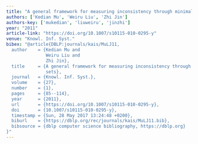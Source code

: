 ```yaml
---
title: "A general framework for measuring inconsistency through minimal inconsistent sets"
authors: ['Kedian Mu', 'Weiru Liu', 'Zhi Jin']
authors-key: ['mukedian', 'liuweiru', 'jinzhi']
year: "2011"
article-link: "https://doi.org/10.1007/s10115-010-0295-y"
venue: "Knowl. Inf. Syst."
bibex: "@article{DBLP:journals/kais/MuLJ11,
  author    = {Kedian Mu and
               Weiru Liu and
               Zhi Jin},
  title     = {A general framework for measuring inconsistency through minimal inconsistent
               sets},
  journal   = {Knowl. Inf. Syst.},
  volume    = {27},
  number    = {1},
  pages     = {85--114},
  year      = {2011},
  url       = {https://doi.org/10.1007/s10115-010-0295-y},
  doi       = {10.1007/s10115-010-0295-y},
  timestamp = {Sun, 28 May 2017 13:24:48 +0200},
  biburl    = {https://dblp.org/rec/journals/kais/MuLJ11.bib},
  bibsource = {dblp computer science bibliography, https://dblp.org}
}"
---
```

